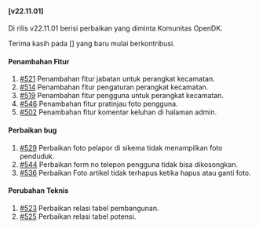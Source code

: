 #### [v22.11.01]

Di rilis v22.11.01 berisi perbaikan yang diminta Komunitas OpenDK.

Terima kasih pada [] yang baru mulai berkontribusi.

#### Penambahan Fitur

1. [#521](https://github.com/OpenSID/OpenDK/issues/521) Penambahan fitur jabatan untuk perangkat kecamatan.
2. [#514](https://github.com/OpenSID/OpenDK/issues/514) Penambahan fitur pengaturan perangkat kecamatan.
3. [#519](https://github.com/OpenSID/OpenDK/issues/519) Penambahan fitur pengguna untuk perangkat kecamatan.
4. [#546](https://github.com/OpenSID/OpenDK/issues/546) Penambahan fitur pratinjau foto pengguna.
5. [#502](https://github.com/OpenSID/OpenDK/issues/502) Penambahan fitur komentar keluhan di halaman admin.

#### Perbaikan bug

1. [#529](https://github.com/OpenSID/OpenDK/issues/529) Perbaikan foto pelapor di sikema tidak menampilkan foto penduduk.
2. [#544](https://github.com/OpenSID/OpenDK/issues/544) Perbaikan form no telepon pengguna tidak bisa dikosongkan.
3. [#536](https://github.com/OpenSID/OpenDK/pull/536) Perbaikan Foto artikel tidak terhapus ketika hapus atau ganti foto.

#### Perubahan Teknis

1. [#523](https://github.com/OpenSID/OpenDK/issues/523) Perbaikan relasi tabel pembangunan.
2. [#525](https://github.com/OpenSID/OpenDK/issues/525) Perbaikan relasi tabel potensi.

